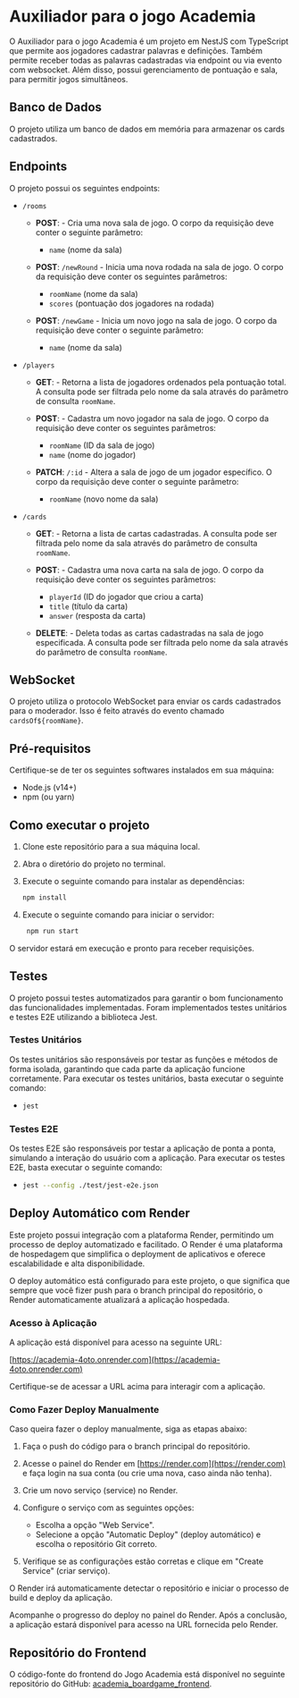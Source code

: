 # Auxiliador para o jogo Academia

O Auxiliador para o jogo Academia é um projeto em NestJS com TypeScript que permite aos jogadores cadastrar palavras 
e definições. Também permite receber todas as palavras cadastradas via endpoint ou via evento com websocket.
Além disso, possui gerenciamento de pontuação e sala, para permitir jogos simultâneos.

## Banco de Dados

O projeto utiliza um banco de dados em memória para armazenar os cards cadastrados.

## Endpoints

O projeto possui os seguintes endpoints:

- `/rooms`
  - **POST**: - Cria uma nova sala de jogo. O corpo da requisição deve conter o seguinte parâmetro:
      - `name` (nome da sala)

  - **POST**: `/newRound` - Inicia uma nova rodada na sala de jogo. O corpo da requisição deve conter os seguintes parâmetros:
      - `roomName` (nome da sala)
      - `scores` (pontuação dos jogadores na rodada)

  - **POST**: `/newGame` - Inicia um novo jogo na sala de jogo. O corpo da requisição deve conter o seguinte parâmetro:
      - `name` (nome da sala)

- `/players`
  - **GET**: - Retorna a lista de jogadores ordenados pela pontuação total. A consulta pode ser filtrada pelo nome da sala através do parâmetro de consulta `roomName`.

  - **POST**: - Cadastra um novo jogador na sala de jogo. O corpo da requisição deve conter os seguintes parâmetros:
      - `roomName` (ID da sala de jogo)
      - `name` (nome do jogador)

  - **PATCH**: `/:id` - Altera a sala de jogo de um jogador específico. O corpo da requisição deve conter o seguinte parâmetro:
      - `roomName` (novo nome da sala)

- `/cards`
  - **GET**: - Retorna a lista de cartas cadastradas. A consulta pode ser filtrada pelo nome da sala através do parâmetro de consulta `roomName`.

  - **POST**: - Cadastra uma nova carta na sala de jogo. O corpo da requisição deve conter os seguintes parâmetros:
      - `playerId` (ID do jogador que criou a carta)
      - `title` (título da carta)
      - `answer` (resposta da carta)

  - **DELETE**: - Deleta todas as cartas cadastradas na sala de jogo especificada. A consulta pode ser filtrada pelo nome da sala através do parâmetro de consulta `roomName`.


## WebSocket

O projeto utiliza o protocolo WebSocket para enviar os cards cadastrados para o moderador. Isso é feito através do evento chamado `cardsOf${roomName}`.

## Pré-requisitos

Certifique-se de ter os seguintes softwares instalados em sua máquina:

- Node.js (v14+)
- npm (ou yarn)

## Como executar o projeto

1. Clone este repositório para a sua máquina local.

2. Abra o diretório do projeto no terminal.

3. Execute o seguinte comando para instalar as dependências:

   ```bash
   npm install
   
4. Execute o seguinte comando para iniciar o servidor:

   ```bash
    npm run start

O servidor estará em execução e pronto para receber requisições.

## Testes

O projeto possui testes automatizados para garantir o bom funcionamento das funcionalidades implementadas. Foram implementados testes unitários e testes E2E utilizando a biblioteca Jest.

### Testes Unitários

Os testes unitários são responsáveis por testar as funções e métodos de forma isolada, garantindo que cada parte da aplicação funcione corretamente. Para executar os testes unitários, basta executar o seguinte comando:

-   ```bash
    jest
    
### Testes E2E

Os testes E2E são responsáveis por testar a aplicação de ponta a ponta, simulando a interação do usuário com a aplicação. Para executar os testes E2E, basta executar o seguinte comando:

-   ```bash
    jest --config ./test/jest-e2e.json

## Deploy Automático com Render

Este projeto possui integração com a plataforma Render, permitindo um processo de deploy automatizado e facilitado. O Render é uma plataforma de hospedagem que simplifica o deployment de aplicativos e oferece escalabilidade e alta disponibilidade.

O deploy automático está configurado para este projeto, o que significa que sempre que você fizer push para o branch principal do repositório, o Render automaticamente atualizará a aplicação hospedada.

### Acesso à Aplicação

A aplicação está disponível para acesso na seguinte URL:

[https://academia-4oto.onrender.com](https://academia-4oto.onrender.com)

Certifique-se de acessar a URL acima para interagir com a aplicação.

### Como Fazer Deploy Manualmente

Caso queira fazer o deploy manualmente, siga as etapas abaixo:

1. Faça o push do código para o branch principal do repositório.

2. Acesse o painel do Render em [https://render.com](https://render.com) e faça login na sua conta (ou crie uma nova, caso ainda não tenha).

3. Crie um novo serviço (service) no Render.

4. Configure o serviço com as seguintes opções:
    - Escolha a opção "Web Service".
    - Selecione a opção "Automatic Deploy" (deploy automático) e escolha o repositório Git correto.

5. Verifique se as configurações estão corretas e clique em "Create Service" (criar serviço).

O Render irá automaticamente detectar o repositório e iniciar o processo de build e deploy da aplicação.

Acompanhe o progresso do deploy no painel do Render. Após a conclusão, a aplicação estará disponível para acesso na URL fornecida pelo Render.


## Repositório do Frontend

O código-fonte do frontend do Jogo Academia está disponível no seguinte repositório do GitHub: [academia_boardgame_frontend](https://github.com/igorcruzf/academia_boardgame). 
